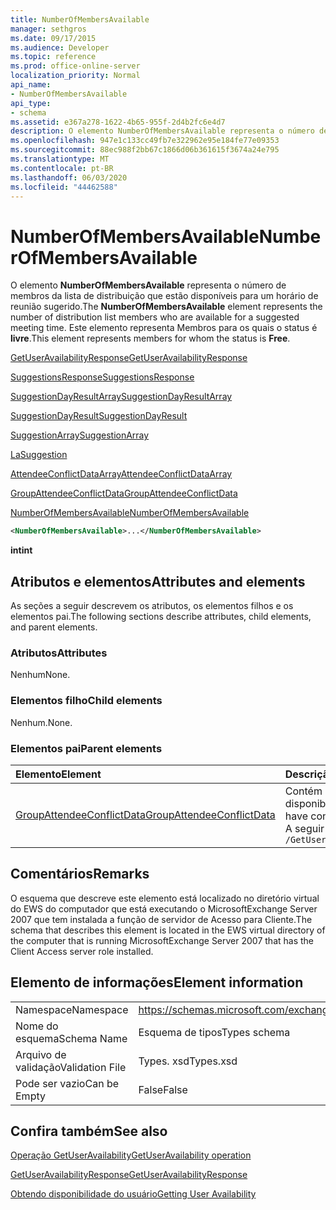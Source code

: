 ```yaml
---
title: NumberOfMembersAvailable
manager: sethgros
ms.date: 09/17/2015
ms.audience: Developer
ms.topic: reference
ms.prod: office-online-server
localization_priority: Normal
api_name:
- NumberOfMembersAvailable
api_type:
- schema
ms.assetid: e367a278-1622-4b65-955f-2d4b2fc6e4d7
description: O elemento NumberOfMembersAvailable representa o número de membros da lista de distribuição que estão disponíveis para um horário de reunião sugerido. Este elemento representa Membros para os quais o status é livre.
ms.openlocfilehash: 947e1c133cc49fb7e322962e95e184fe77e09353
ms.sourcegitcommit: 88ec988f2bb67c1866d06b361615f3674a24e795
ms.translationtype: MT
ms.contentlocale: pt-BR
ms.lasthandoff: 06/03/2020
ms.locfileid: "44462588"
---
```

# <a name="numberofmembersavailable"></a><span data-ttu-id="0e19e-104">NumberOfMembersAvailable</span><span class="sxs-lookup"><span data-stu-id="0e19e-104">NumberOfMembersAvailable</span></span>

<span data-ttu-id="0e19e-105">O elemento **NumberOfMembersAvailable** representa o número de membros da lista de distribuição que estão disponíveis para um horário de reunião sugerido.</span><span class="sxs-lookup"><span data-stu-id="0e19e-105">The **NumberOfMembersAvailable** element represents the number of distribution list members who are available for a suggested meeting time.</span></span> <span data-ttu-id="0e19e-106">Este elemento representa Membros para os quais o status é **livre**.</span><span class="sxs-lookup"><span data-stu-id="0e19e-106">This element represents members for whom the status is **Free**.</span></span>
  
[<span data-ttu-id="0e19e-107">GetUserAvailabilityResponse</span><span class="sxs-lookup"><span data-stu-id="0e19e-107">GetUserAvailabilityResponse</span></span>](getuseravailabilityresponse.md)
  
[<span data-ttu-id="0e19e-108">SuggestionsResponse</span><span class="sxs-lookup"><span data-stu-id="0e19e-108">SuggestionsResponse</span></span>](suggestionsresponse.md)
  
[<span data-ttu-id="0e19e-109">SuggestionDayResultArray</span><span class="sxs-lookup"><span data-stu-id="0e19e-109">SuggestionDayResultArray</span></span>](suggestiondayresultarray.md)
  
[<span data-ttu-id="0e19e-110">SuggestionDayResult</span><span class="sxs-lookup"><span data-stu-id="0e19e-110">SuggestionDayResult</span></span>](suggestiondayresult.md)
  
[<span data-ttu-id="0e19e-111">SuggestionArray</span><span class="sxs-lookup"><span data-stu-id="0e19e-111">SuggestionArray</span></span>](suggestionarray.md)
  
[<span data-ttu-id="0e19e-112">La</span><span class="sxs-lookup"><span data-stu-id="0e19e-112">Suggestion</span></span>](suggestion.md)
  
[<span data-ttu-id="0e19e-113">AttendeeConflictDataArray</span><span class="sxs-lookup"><span data-stu-id="0e19e-113">AttendeeConflictDataArray</span></span>](attendeeconflictdataarray.md)
  
[<span data-ttu-id="0e19e-114">GroupAttendeeConflictData</span><span class="sxs-lookup"><span data-stu-id="0e19e-114">GroupAttendeeConflictData</span></span>](groupattendeeconflictdata.md)
  
[<span data-ttu-id="0e19e-115">NumberOfMembersAvailable</span><span class="sxs-lookup"><span data-stu-id="0e19e-115">NumberOfMembersAvailable</span></span>](numberofmembersavailable.md)
  
```xml
<NumberOfMembersAvailable>...</NumberOfMembersAvailable>
```

 <span data-ttu-id="0e19e-116">**int**</span><span class="sxs-lookup"><span data-stu-id="0e19e-116">**int**</span></span>
## <a name="attributes-and-elements"></a><span data-ttu-id="0e19e-117">Atributos e elementos</span><span class="sxs-lookup"><span data-stu-id="0e19e-117">Attributes and elements</span></span>

<span data-ttu-id="0e19e-118">As seções a seguir descrevem os atributos, os elementos filhos e os elementos pai.</span><span class="sxs-lookup"><span data-stu-id="0e19e-118">The following sections describe attributes, child elements, and parent elements.</span></span>
  
### <a name="attributes"></a><span data-ttu-id="0e19e-119">Atributos</span><span class="sxs-lookup"><span data-stu-id="0e19e-119">Attributes</span></span>

<span data-ttu-id="0e19e-120">Nenhum</span><span class="sxs-lookup"><span data-stu-id="0e19e-120">None.</span></span>
  
### <a name="child-elements"></a><span data-ttu-id="0e19e-121">Elementos filho</span><span class="sxs-lookup"><span data-stu-id="0e19e-121">Child elements</span></span>

<span data-ttu-id="0e19e-122">Nenhum.</span><span class="sxs-lookup"><span data-stu-id="0e19e-122">None.</span></span>
  
### <a name="parent-elements"></a><span data-ttu-id="0e19e-123">Elementos pai</span><span class="sxs-lookup"><span data-stu-id="0e19e-123">Parent elements</span></span>

|<span data-ttu-id="0e19e-124">**Elemento**</span><span class="sxs-lookup"><span data-stu-id="0e19e-124">**Element**</span></span>|<span data-ttu-id="0e19e-125">**Descrição**</span><span class="sxs-lookup"><span data-stu-id="0e19e-125">**Description**</span></span>|
|:-----|:-----|
|[<span data-ttu-id="0e19e-126">GroupAttendeeConflictData</span><span class="sxs-lookup"><span data-stu-id="0e19e-126">GroupAttendeeConflictData</span></span>](groupattendeeconflictdata.md) <br/> |<span data-ttu-id="0e19e-127">Contém informações de conflito agregadas sobre o número de usuários que estão disponíveis, o número de usuários que têm conflitos e o número de usuários que não têm informações de disponibilidade em uma lista de distribuição para um tempo de reunião sugerido.</span><span class="sxs-lookup"><span data-stu-id="0e19e-127">Contains aggregate conflict information about the number of users who are available, the number of users who have conflicts, and the number of users who do not have availability information in a distribution list for a suggested meeting time.</span></span>  <br/> <span data-ttu-id="0e19e-128">A seguir está a expressão XPath para este elemento:</span><span class="sxs-lookup"><span data-stu-id="0e19e-128">The following is the XPath expression to this element:</span></span>  <br/>  `/GetUserAvailabilityResponse/SuggestionsResponse/SuggestionDayResultArray/SuggestionDayResult[i]/SuggestionArray/Suggestion[i]/AttendeeConflictDataArray/GroupAttendeeConflictData[i]` <br/> |
   
## <a name="remarks"></a><span data-ttu-id="0e19e-129">Comentários</span><span class="sxs-lookup"><span data-stu-id="0e19e-129">Remarks</span></span>

<span data-ttu-id="0e19e-130">O esquema que descreve este elemento está localizado no diretório virtual do EWS do computador que está executando o MicrosoftExchange Server 2007 que tem instalada a função de servidor de Acesso para Cliente.</span><span class="sxs-lookup"><span data-stu-id="0e19e-130">The schema that describes this element is located in the EWS virtual directory of the computer that is running MicrosoftExchange Server 2007 that has the Client Access server role installed.</span></span>
  
## <a name="element-information"></a><span data-ttu-id="0e19e-131">Elemento de informações</span><span class="sxs-lookup"><span data-stu-id="0e19e-131">Element information</span></span>

|||
|:-----|:-----|
|<span data-ttu-id="0e19e-132">Namespace</span><span class="sxs-lookup"><span data-stu-id="0e19e-132">Namespace</span></span>  <br/> |https://schemas.microsoft.com/exchange/services/2006/types  <br/> |
|<span data-ttu-id="0e19e-133">Nome do esquema</span><span class="sxs-lookup"><span data-stu-id="0e19e-133">Schema Name</span></span>  <br/> |<span data-ttu-id="0e19e-134">Esquema de tipos</span><span class="sxs-lookup"><span data-stu-id="0e19e-134">Types schema</span></span>  <br/> |
|<span data-ttu-id="0e19e-135">Arquivo de validação</span><span class="sxs-lookup"><span data-stu-id="0e19e-135">Validation File</span></span>  <br/> |<span data-ttu-id="0e19e-136">Types. xsd</span><span class="sxs-lookup"><span data-stu-id="0e19e-136">Types.xsd</span></span>  <br/> |
|<span data-ttu-id="0e19e-137">Pode ser vazio</span><span class="sxs-lookup"><span data-stu-id="0e19e-137">Can be Empty</span></span>  <br/> |<span data-ttu-id="0e19e-138">False</span><span class="sxs-lookup"><span data-stu-id="0e19e-138">False</span></span>  <br/> |
   
## <a name="see-also"></a><span data-ttu-id="0e19e-139">Confira também</span><span class="sxs-lookup"><span data-stu-id="0e19e-139">See also</span></span>



[<span data-ttu-id="0e19e-140">Operação GetUserAvailability</span><span class="sxs-lookup"><span data-stu-id="0e19e-140">GetUserAvailability operation</span></span>](getuseravailability-operation.md)
  
[<span data-ttu-id="0e19e-141">GetUserAvailabilityResponse</span><span class="sxs-lookup"><span data-stu-id="0e19e-141">GetUserAvailabilityResponse</span></span>](getuseravailabilityresponse.md)


[<span data-ttu-id="0e19e-142">Obtendo disponibilidade do usuário</span><span class="sxs-lookup"><span data-stu-id="0e19e-142">Getting User Availability</span></span>](https://msdn.microsoft.com/library/d4133fcb-9b0f-4e6b-aadf-a389da83516a%28Office.15%29.aspx)

